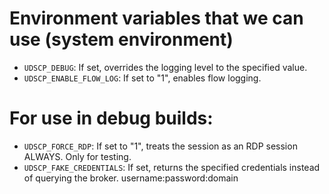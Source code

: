 # Environment variables that we can use (system environment)

- `UDSCP_DEBUG`: If set, overrides the logging level to the specified value.
- `UDSCP_ENABLE_FLOW_LOG`: If set to "1", enables flow logging.

# For use in debug builds:
- `UDSCP_FORCE_RDP`: If set to "1", treats the session as an RDP session ALWAYS. Only for testing.
- `UDSCP_FAKE_CREDENTIALS`: If set, returns the specified credentials instead of querying the broker. username:password:domain

